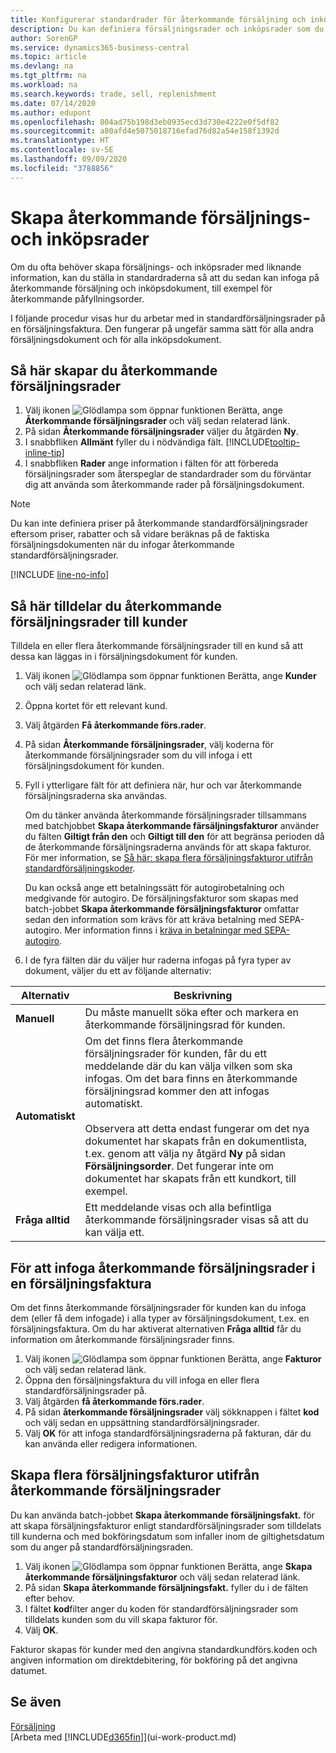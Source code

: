 ```yaml
---
title: Konfigurerar standardrader för återkommande försäljning och inköp | Microsoft Docs
description: Du kan definiera försäljningsrader och inköpsrader som du gör ofta och infoga dem på försäljnings- och inköpsdokument för att snabbt fylla i raderna med standardinformationen.
author: SorenGP
ms.service: dynamics365-business-central
ms.topic: article
ms.devlang: na
ms.tgt_pltfrm: na
ms.workload: na
ms.search.keywords: trade, sell, replenishment
ms.date: 07/14/2020
ms.author: edupont
ms.openlocfilehash: 804ad75b198d3eb0935ecd3d730e4222e0f5df82
ms.sourcegitcommit: a80afd4e5075018716efad76d82a54e158f1392d
ms.translationtype: HT
ms.contentlocale: sv-SE
ms.lasthandoff: 09/09/2020
ms.locfileid: "3788856"
---
```

# <a name="create-recurring-sales-and-purchase-lines"></a>Skapa återkommande försäljnings- och inköpsrader
Om du ofta behöver skapa försäljnings- och inköpsrader med liknande information, kan du ställa in standardraderna så att du sedan kan infoga på återkommande försäljning och inköpsdokument, till exempel för återkommande påfyllningsorder.  

I följande procedur visas hur du arbetar med in standardförsäljningsrader på en försäljningsfaktura. Den fungerar på ungefär samma sätt för alla andra försäljningsdokument och för alla inköpsdokument.  

## <a name="to-set-up-recurring-sales-lines"></a>Så här skapar du återkommande försäljningsrader

1. Välj ikonen ![Glödlampa som öppnar funktionen Berätta](media/ui-search/search_small.png "Berätta vad du vill göra"), ange **Återkommande försäljningsrader** och välj sedan relaterad länk.  
2. På sidan **Återkommande försäljningsrader** väljer du åtgärden **Ny**.  
3. I snabbfliken **Allmänt** fyller du i nödvändiga fält. [!INCLUDE[tooltip-inline-tip](includes/tooltip-inline-tip_md.md)]  
4. I snabbfliken **Rader** ange information i fälten för att förbereda försäljningsrader som återspeglar de standardrader som du förväntar dig att använda som återkommande rader på försäljningsdokument.  

> [!NOTE]
> Du kan inte definiera priser på återkommande standardförsäljningsrader eftersom priser, rabatter och så vidare beräknas på de faktiska försäljningsdokumenten när du infogar återkommande standardförsäljningsrader.

[!INCLUDE [line-no-info](includes/line-no-info.md)]

## <a name="to-assign-recurring-sales-lines-to-a-customer"></a>Så här tilldelar du återkommande försäljningsrader till kunder

Tilldela en eller flera återkommande försäljningsrader till en kund så att dessa kan läggas in i försäljningsdokument för kunden.

1. Välj ikonen ![Glödlampa som öppnar funktionen Berätta](media/ui-search/search_small.png "Berätta vad du vill göra"), ange **Kunder** och välj sedan relaterad länk.
2. Öppna kortet för ett relevant kund.
3. Välj åtgärden **Få återkommande förs.rader**.
4. På sidan **Återkommande försäljningsrader**, välj koderna för återkommande försäljningsrader som du vill infoga i ett försäljningsdokument för kunden.
5. Fyll i ytterligare fält för att definiera när, hur och var återkommande försäljningsraderna ska användas.  

    Om du tänker använda återkommande försäljningsrader tillsammans med batchjobbet **Skapa återkommande färsäljningsfakturor** använder du fälten **Giltigt från den** och **Giltigt till den** för att begränsa perioden då de återkommande försäljningsraderna används för att skapa fakturor. För mer information, se [Så här: skapa flera försäljningsfakturor utifrån standardförsäljningskoder](sales-how-work-standard-lines.md#to-create-multiple-sales-invoices-based-on-recurring-sales-lines).

    Du kan också ange ett betalningssätt för autogirobetalning och medgivande för autogiro. De försäljningsfakturor som skapas med batch-jobbet **Skapa återkommande försäljningsfakturor** omfattar sedan den information som krävs för att kräva betalning med SEPA-autogiro. Mer information finns i [kräva in betalningar med SEPA-autogiro](finance-collect-payments-with-sepa-direct-debit.md).

6. I de fyra fälten där du väljer hur raderna infogas på fyra typer av dokument, väljer du ett av följande alternativ:

|Alternativ|Beskrivning|
|------|-----------|
|**Manuell**|Du måste manuellt söka efter och markera en återkommande försäljningsrad för kunden.|
|**Automatiskt**|Om det finns flera återkommande försäljningsrader för kunden, får du ett meddelande där du kan välja vilken som ska infogas. Om det bara finns en återkommande försäljningsrad kommer den att infogas automatiskt.<br /><br />Observera att detta endast fungerar om det nya dokumentet har skapats från en dokumentlista, t.ex. genom att välja ny åtgärd **Ny** på sidan **Försäljningsorder**. Det fungerar inte om dokumentet har skapats från ett kundkort, till exempel.|
|**Fråga alltid**|Ett meddelande visas och alla befintliga återkommande försäljningsrader visas så att du kan välja ett.

## <a name="to-insert-recurring-sales-lines-on-a-sales-invoice"></a>För att infoga återkommande försäljningsrader i en försäljningsfaktura

Om det finns återkommande försäljningsrader för kunden kan du infoga dem (eller få dem infogade) i alla typer av försäljningsdokument, t.ex. en försäljningsfaktura. Om du har aktiverat alternativen **Fråga alltid** får du information om återkommande försäljningsrader finns.

1. Välj ikonen ![Glödlampa som öppnar funktionen Berätta](media/ui-search/search_small.png "Berätta vad du vill göra"), ange **Fakturor** och välj sedan relaterad länk.
2. Öppna den försäljningsfaktura du vill infoga en eller flera standardförsäljningsrader på.
3. Välj åtgärden **få återkommande förs.rader**.
4. På sidan **återkommande försäljningsrader** välj sökknappen i fältet **kod** och välj sedan en uppsättning standardförsäljningsrader.
5. Välj **OK** för att infoga standardförsäljningsraderna på fakturan, där du kan använda eller redigera informationen.

## <a name="to-create-multiple-sales-invoices-based-on-recurring-sales-lines"></a>Skapa flera försäljningsfakturor utifrån återkommande försäljningsrader
Du kan använda batch-jobbet **Skapa återkommande försäljningsfakt.** för att skapa försäljningsfakturor enligt standardförsäljningsrader som tilldelats till kunderna och med bokföringsdatum som infaller inom de giltighetsdatum som du anger på standardförsäljningsraden.

1. Välj ikonen ![Glödlampa som öppnar funktionen Berätta](media/ui-search/search_small.png "Berätta vad du vill göra"), ange **Skapa återkommande försäljningsfakturor** och välj sedan relaterad länk.
2. På sidan **Skapa återkommande försäljningsfakt.** fyller du i de fälten efter behov.
3. I fältet **kod**filter anger du koden för standardförsäljningsrader som tilldelats kunden som du vill skapa fakturor för.
4. Välj **OK**.

Fakturor skapas för kunder med den angivna standardkundförs.koden och angiven information om direktdebitering, för bokföring på det angivna datumet.

## <a name="see-also"></a>Se även

[Försäljning](sales-manage-sales.md)  
[Arbeta med [!INCLUDE[d365fin](includes/d365fin_md.md)]](ui-work-product.md)  
